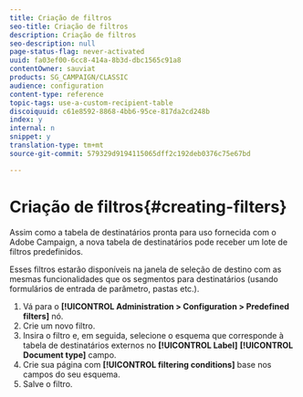 ```yaml
---
title: Criação de filtros
seo-title: Criação de filtros
description: Criação de filtros
seo-description: null
page-status-flag: never-activated
uuid: fa03ef00-6cc8-414a-8b3d-dbc1565c91a8
contentOwner: sauviat
products: SG_CAMPAIGN/CLASSIC
audience: configuration
content-type: reference
topic-tags: use-a-custom-recipient-table
discoiquuid: c61e8592-8868-4bb6-95ce-817da2cd248b
index: y
internal: n
snippet: y
translation-type: tm+mt
source-git-commit: 579329d9194115065dff2c192deb0376c75e67bd

---
```



# Criação de filtros{#creating-filters}

Assim como a tabela de destinatários pronta para uso fornecida com o Adobe Campaign, a nova tabela de destinatários pode receber um lote de filtros predefinidos.

Esses filtros estarão disponíveis na janela de seleção de destino com as mesmas funcionalidades que os segmentos para destinatários (usando formulários de entrada de parâmetro, pastas etc.).

1. Vá para o **[!UICONTROL Administration > Configuration > Predefined filters]** nó.
1. Crie um novo filtro.
1. Insira o filtro e, em seguida, selecione o esquema que corresponde à tabela de destinatários externos no **[!UICONTROL Label]** **[!UICONTROL Document type]** campo.
1. Crie sua página com **[!UICONTROL filtering conditions]** base nos campos do seu esquema.
1. Salve o filtro.

